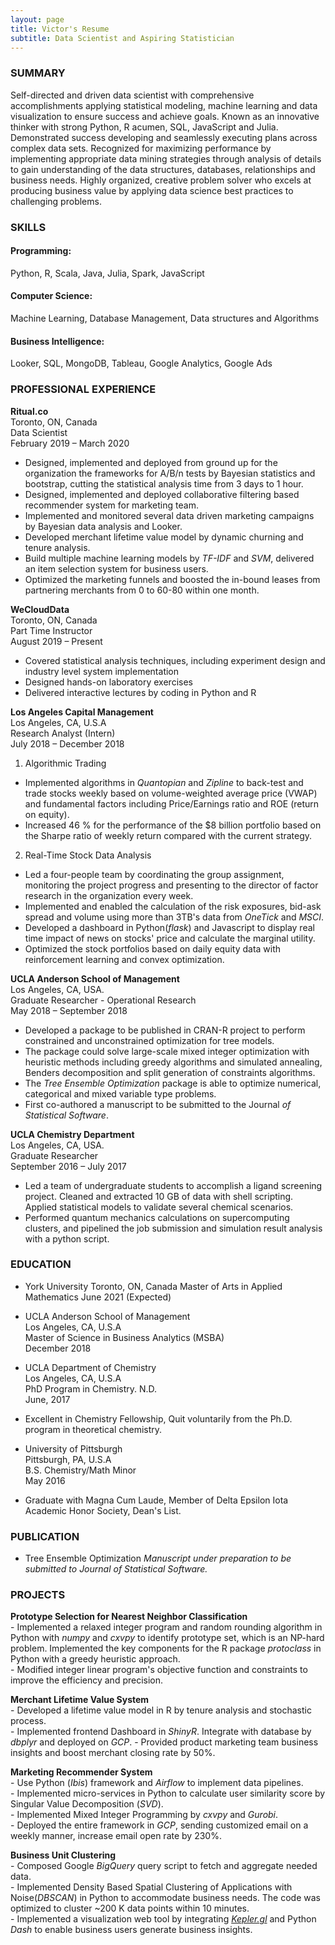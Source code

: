 ```yaml
---
layout: page
title: Victor's Resume
subtitle: Data Scientist and Aspiring Statistician
---
```



### SUMMARY

Self-directed and driven data scientist with comprehensive accomplishments applying statistical modeling, machine learning and data visualization to ensure success and achieve goals. Known as an innovative thinker with strong Python, R acumen, SQL, JavaScript and Julia. Demonstrated success developing and seamlessly executing plans across complex data sets. Recognized for maximizing performance by implementing appropriate data mining strategies through analysis of details to gain understanding of the data structures, databases, relationships and business needs. Highly organized, creative problem solver who excels at producing business value by applying data science best practices to challenging problems.

### SKILLS
#### Programming:
Python, R, Scala, Java, Julia, Spark, JavaScript

#### Computer Science:
Machine Learning, Database Management, Data structures and Algorithms

#### Business Intelligence:    
Looker, SQL, MongoDB, Tableau, Google Analytics, Google Ads


### PROFESSIONAL EXPERIENCE

**Ritual.co**  
Toronto, ON, Canada       
Data Scientist         
February 2019 – March 2020

- Designed, implemented and deployed from ground up for the organization the frameworks for A/B/n tests by Bayesian statistics and bootstrap, cutting the statistical analysis time from 3 days to 1 hour.
- Designed, implemented and deployed collaborative filtering based recommender system for marketing team.
- Implemented and monitored several data driven marketing campaigns by Bayesian data analysis and Looker.
- Developed merchant lifetime value model by dynamic churning and tenure analysis.
- Build multiple machine learning models by _TF-IDF_ and _SVM_, delivered an item selection system for business users.
- Optimized the marketing funnels and boosted the in-bound leases from partnering merchants from 0 to 60-80 within one month.

**WeCloudData**                
Toronto, ON, Canada        
Part Time Instructor     
August 2019 – Present

- Covered statistical analysis techniques, including experiment design and industry level system implementation
- Designed hands-on laboratory exercises
- Delivered interactive lectures by coding in Python and R

**Los Angeles Capital Management**     
Los Angeles, CA, U.S.A     
Research Analyst (Intern)     
July 2018 – December 2018

1. Algorithmic Trading

  - Implemented algorithms in _Quantopian_ and _Zipline_ to back-test and trade stocks weekly based on volume-weighted average price (VWAP) and fundamental factors including Price/Earnings ratio and ROE (return on equity).
  - Increased 46 % for the performance of the $8 billion portfolio based on the Sharpe ratio of weekly return compared with the current strategy.

2. Real-Time Stock Data Analysis   

  - Led a four-people team by coordinating the group assignment, monitoring the project progress and presenting to the director of factor research in the organization every week.
  - Implemented and enabled the calculation of the risk exposures, bid-ask spread and volume using more than 3TB&#39;s data from _OneTick_ and _MSCI_.
  - Developed a dashboard in Python(_flask_) and Javascript to display real time impact of news on stocks&#39; price and calculate the marginal utility.
  - Optimized the stock portfolios based on daily equity data with reinforcement learning and convex optimization.

**UCLA Anderson School of Management**   
Los Angeles, CA, USA.    
Graduate Researcher - Operational Research      
May 2018 – September 2018

- Developed a package to be published in CRAN-R project to perform constrained and unconstrained optimization for tree models.
- The package could solve large-scale mixed integer optimization with heuristic methods including greedy algorithms and simulated annealing, Benders decomposition and split generation of constraints algorithms.
- The _Tree Ensemble Optimization_ package is able to optimize numerical, categorical and mixed variable type problems.
- First co-authored a manuscript to be submitted to the Journal _of Statistical Software_.

**UCLA Chemistry Department**     
Los Angeles, CA, USA.      
Graduate Researcher    
September 2016 – July 2017

- Led a team of undergraduate students to accomplish a ligand screening project. Cleaned and extracted 10 GB of data with shell scripting. Applied statistical models to validate several chemical scenarios.
- Performed quantum mechanics calculations on supercomputing clusters, and pipelined the job submission and simulation result analysis with a python script.

### EDUCATION

- York University
Toronto, ON, Canada
Master of Arts in Applied Mathematics
June 2021 (Expected)

- UCLA Anderson School of Management   
Los Angeles, CA, U.S.A        
Master of Science in Business Analytics (MSBA)      
December 2018      

- UCLA Department of Chemistry      
Los Angeles, CA, U.S.A     
PhD Program in Chemistry. N.D.       
June, 2017
 - Excellent in Chemistry Fellowship, Quit voluntarily from the Ph.D. program in theoretical chemistry.

- University of Pittsburgh        
Pittsburgh, PA, U.S.A       
B.S. Chemistry/Math Minor    
May 2016
 - Graduate with Magna Cum Laude, Member of Delta Epsilon Iota Academic Honor Society, Dean&#39;s List.

### PUBLICATION

 - Tree Ensemble Optimization
_Manuscript under preparation to be submitted to Journal of Statistical Software._

### PROJECTS
 **Prototype Selection for Nearest Neighbor Classification**      
    - Implemented a relaxed integer program and random rounding algorithm in Python with _numpy_ and _cxvpy_ to identify prototype set, which is an NP-hard problem. Implemented the key components for the R package _protoclass_ in Python with a greedy heuristic approach.       
    - Modified integer linear program&#39;s objective function and constraints to improve the efficiency and precision.

 **Merchant Lifetime Value System**    
      - Developed a lifetime value model in R by tenure analysis and stochastic process.          
      - Implemented frontend Dashboard in _ShinyR_. Integrate with database by _dbplyr_ and deployed on _GCP_.
      - Provided product marketing team business insights and boost merchant closing rate by 50%.

 **Marketing Recommender System**      
      - Use Python (_Ibis_) framework and _Airflow_ to implement data pipelines.       
      - Implemented micro-services in Python to calculate user similarity score by Singular Value Decomposition (_SVD_).     
      - Implemented Mixed Integer Programming by _cxvpy_ and _Gurobi_.      
      - Deployed the entire framework in _GCP_, sending customized email on a weekly manner, increase email open rate by 230%.

 **Business Unit Clustering**      
      - Composed Google _BigQuery_ query script to fetch and aggregate needed data.        
      - Implemented Density Based Spatial Clustering of Applications with Noise(_DBSCAN_) in Python to accommodate business needs. The code was optimized to cluster ~200 K data points within 10 minutes.      
      - Implemented a visualization web tool by integrating [_Kepler.gl_](https://kepler.gl/) and Python _Dash_ to enable business users generate business insights.
